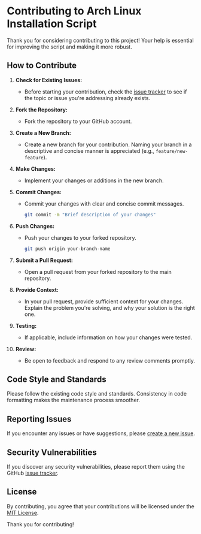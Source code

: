 # Contributing to Arch Linux Installation Script

Thank you for considering contributing to this project! Your help is essential for improving the script and making it more robust.

## How to Contribute

1. **Check for Existing Issues:**

   - Before starting your contribution, check the [issue tracker](https://github.com/dominikoetiker/ArchLinuxInstaller/issues) to see if the topic or issue you're addressing already exists.

2. **Fork the Repository:**

   - Fork the repository to your GitHub account.

3. **Create a New Branch:**

   - Create a new branch for your contribution. Naming your branch in a descriptive and concise manner is appreciated (e.g., `feature/new-feature`).

4. **Make Changes:**

   - Implement your changes or additions in the new branch.

5. **Commit Changes:**

   - Commit your changes with clear and concise commit messages.

     ```bash
     git commit -m "Brief description of your changes"
     ```

6. **Push Changes:**

   - Push your changes to your forked repository.

     ```bash
     git push origin your-branch-name
     ```

7. **Submit a Pull Request:**

   - Open a pull request from your forked repository to the main repository.

8. **Provide Context:**

   - In your pull request, provide sufficient context for your changes. Explain the problem you're solving, and why your solution is the right one.

9. **Testing:**

   - If applicable, include information on how your changes were tested.

10. **Review:**
    - Be open to feedback and respond to any review comments promptly.

## Code Style and Standards

Please follow the existing code style and standards. Consistency in code formatting makes the maintenance process smoother.

## Reporting Issues

If you encounter any issues or have suggestions, please [create a new issue](https://github.com/dominikoetiker/ArchLinuxInstaller/issues).

## Security Vulnerabilities

If you discover any security vulnerabilities, please report them using the GitHub [issue tracker](https://github.com/dominikoetiker/ArchLinuxInstaller/issues).

## License

By contributing, you agree that your contributions will be licensed under the [MIT License](LICENSE).

Thank you for contributing!
